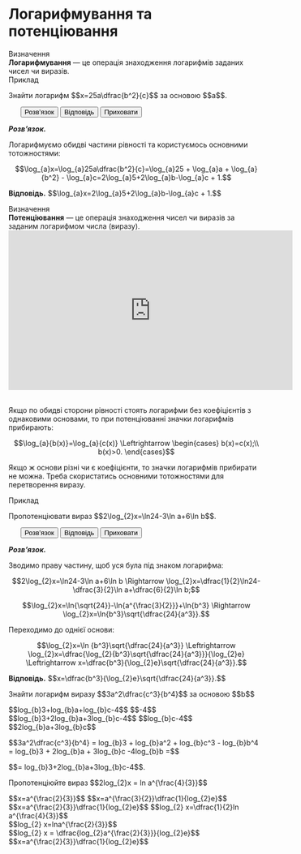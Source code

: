 # Логарифмування та потенцiювання

<div class="space">
<div class="eoz-wrap">
<span class="eoz">Визначення</span> 
<div class="eoz-text">
<b>Логарифмування</b> — це операція знаходження логарифмів заданих чисел чи виразів.
</div>
</div>
</div>

<div class="space">
<div class="task-wrap">
<span class="task">Приклад</span>
<div class="task-text">
<p>Знайти логарифм $$x=25a\dfrac{b^2}{c}$$ за основою $$a$$.</p>

<p>
<ul class="nav-tab" id="mytab">
    <button class="btn" data-target="#decision" data-toggle="pill">Розв’язок</button>
    <button class="btn" data-target="#answer" data-toggle="pill">Вiдповiдь</button>
    <button class="btn" data-target="#hide" data-toggle="pill">Приховати</button>
</ul>
<div id="mytab" class="tab-content">
    <div class="tab-pane" id="decision">
<p><b><i>Розв’язок.</i> </b> </p>
<p>Логарифмуємо обидві частини рівності та користуємось основними тотожностями:</p>
<p align="center">$$\log_{a}x=\log_{a}25a\dfrac{b^2}{c}=\log_{a}25 + \log_{a}a + \log_{a}{b^2} - \log_{a}c=2\log_{a}5+2\log_{a}b-\log_{a}c + 1.$$</p>
    </div>
    <div class="tab-pane" id="answer"> <p><b>Вiдповiдь.</b> $$\log_{a}x=2\log_{a}5+2\log_{a}b-\log_{a}c + 1.$$</p>
    </div>
    <div class="tab-pane" id="hide"></div>
</div>
</p>
</div>
</div>
</div>
<div class="space"></div>

<div class="space">
<div class="eoz-wrap">
<span class="eoz">Визначення</span> 
<div class="eoz-text">
<b>Потенціювання</b> — це операція знаходження чисел чи виразів за заданим логарифмом числа (виразу).
</div>
</div>
</div>

<div class="fluidMedia">
<iframe align="center" width="560" height="315" src="https://www.youtube.com/embed/S2PqSiV5gW0" frameborder="0" allowfullscreen></iframe>
</div>
<div class="popup">
</div>

<br>
<p>Якщо по обидві сторони рівності стоять логарифми без коефіцієнтів з однаковими основами, то при потенціюванні значки логарифмів прибирають:</p> <p align="center">$$\log_{a}{b(x)}=\log_{a}{c(x)} \Leftrightarrow \begin{cases}
b(x)=c(x);\\
b(x)>0.
\end{cases}$$</p>
<p>Якщо ж основи різні чи є коефіцієнти, то значки логарифмів прибирати не можна. Треба скористатись основними тотожностями для перетворення виразу.</p>

<div class="space">
<div class="task-wrap">
<span class="task">Приклад</span>
<div class="task-text">
<p>Пропотенціювати вираз $$2\log_{2}x=\ln24-3\ln a+6\ln b$$.</p>

<p>
<ul class="nav-tab" id="pr1">
<button class="btn" data-target="#decision1" data-toggle="tab">Розв’язок</button>
<button class="btn" data-target="#answer1" data-toggle="tab">Вiдповiдь</button>
<button class="btn" data-target="#hide1" data-toggle="tab">Приховати</button>
</ul>

<div id="pr1" class="tab-content">
  <div class="tab-pane" id="decision1">
<p><b><i>Розв’язок.</i> </b> </p>
<p>Зводимо праву частину, щоб уся була під знаком логарифма:</p>
<p align="center">$$2\log_{2}x=\ln24-3\ln a+6\ln b \Rightarrow \log_{2}x=\dfrac{1}{2}\ln24-\dfrac{3}{2}\ln a+\dfrac{6}{2}\ln b;$$</p>
<p align="center">$$\log_{2}x=\ln{\sqrt{24}}-\ln{a^{\frac{3}{2}}}+\ln{b^3} \Rightarrow \log_{2}x=\ln{b^3}\sqrt{\dfrac{24}{a^3}}.$$</p>
<p>Переходимо до однієї основи:</p>
<p align="center">$$\log_{2}x=\ln {b^3}\sqrt{\dfrac{24}{a^3}} \Leftrightarrow \log_{2}x=\dfrac{\log_{2}{b^3}\sqrt{\dfrac{24}{a^3}}}{\log_{2}e} \Leftrightarrow x=\dfrac{b^3}{\log_{2}e}\sqrt{\dfrac{24}{a^3}}.$$</p>
  </div>
  <div class="tab-pane" id="answer1"> <p><b>Вiдповiдь.</b> $$x=\dfrac{b^3}{\log_{2}e}\sqrt{\dfrac{24}{a^3}}.$$</p>
  </div>
  <div class="tab-pane" id="hide1"></div>
</div>
</p>
</div>
</div>
</div>
<div class="space"></div>

<quiz correctLabel="correct" incorrectLabel="incorrect" checkLabel="check">
    <question text="">
        <p>Знайти логарифм виразу $$3a^2\dfrac{c^3}{b^4}$$ за основою $$b$$</p>
        <answer> $$log_{b}3+log_{b}a+log_{b}c-4$$</answer>
        <answer> $$-4$$</answer>
        <answer correct> $$log_{b}3+2log_{b}a+3log_{b}c-4$$</answer>
        <answer> $$log_{b}c-4$$</answer>
        <answer> $$2log_{b}a+3log_{b}c$$</answer>
        <explanation>
         <p>$$3a^2\dfrac{c^3}{b^4} = log_{b}3 + log_{b}a^2 + log_{b}c^3 - log_{b}b^4 = log_{b}3 + 2log_{b}a + 3log_{b}c -4log_{b}b =$$</p> <p>$$= log_{b}3+2log_{b}a+3log_{b}c-4$$.</p>
        </explanation>
    </question>
    <question text="">
        <p>Пропотенціюйте вираз $$2log_{2}x = ln a^{\frac{4}{3}}$$</p>
        <answer> $$x=a^{\frac{2}{3}}$$</answer>
        <answer> $$x=a^{\frac{3}{2}}\dfrac{1}{log_{2}e}$$</answer>
        <answer correct> $$x=a^{\frac{2}{3}}\dfrac{1}{log_{2}e}$$</answer>
        <explanation>
        $$log_{2} x=\dfrac{1}{2}ln a^{\frac{4}{3}}$$ <br>
        $$log_{2} x=lna^{\frac{2}{3}}$$ <br>
        $$log_{2} x = \dfrac{log_{2}a^{\frac{2}{3}}}{log_{2}e}$$<br>
        $$x=a^{\frac{2}{3}}\dfrac{1}{log_{2}e}$$
        </explanation>
    </question>
</quiz>